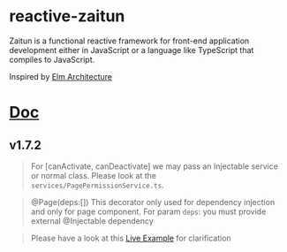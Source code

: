 # reactive-zaitun
Zaitun is a functional reactive framework for front-end application development either in JavaScript or a language like TypeScript that compiles to JavaScript.

Inspired by [Elm Architecture](https://guide.elm-lang.org/architecture/) 

# [Doc](https://github.com/JUkhan/reactive-zaitun/blob/master/README.md)


## v1.7.2 
> For [canActivate, canDeactivate] we may pass an Injectable service or normal class. Please look at the `services/PagePermissionService.ts`.

> @Page(deps:[]) This decorator only used for dependency injection and only for page component. 
For param `deps`: you must provide external @Injectable dependency 

> Please have a look at this [Live Example](https://stackblitz.com/edit/zaitun-ui) for clarification
